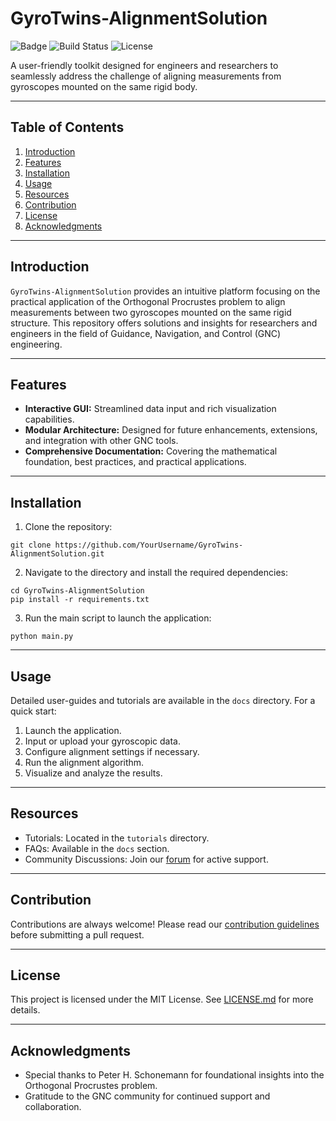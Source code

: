 # GyroTwins-AlignmentSolution

![Badge](https://img.shields.io/badge/GyroTwins-AlignmentSolution-blue)
![Build Status](https://img.shields.io/badge/build-passing-brightgreen)
![License](https://img.shields.io/badge/license-MIT-orange)

A user-friendly toolkit designed for engineers and researchers to seamlessly address the challenge of aligning measurements from gyroscopes mounted on the same rigid body.

---

## Table of Contents

1. [Introduction](#introduction)
2. [Features](#features)
3. [Installation](#installation)
4. [Usage](#usage)
5. [Resources](#resources)
6. [Contribution](#contribution)
7. [License](#license)
8. [Acknowledgments](#acknowledgments)

---

## Introduction

`GyroTwins-AlignmentSolution` provides an intuitive platform focusing on the practical application of the Orthogonal Procrustes problem to align measurements between two gyroscopes mounted on the same rigid structure. This repository offers solutions and insights for researchers and engineers in the field of Guidance, Navigation, and Control (GNC) engineering.

---

## Features

- **Interactive GUI:** Streamlined data input and rich visualization capabilities.
- **Modular Architecture:** Designed for future enhancements, extensions, and integration with other GNC tools.
- **Comprehensive Documentation:** Covering the mathematical foundation, best practices, and practical applications.

---

## Installation

1. Clone the repository:
```git
git clone https://github.com/YourUsername/GyroTwins-AlignmentSolution.git
```

2. Navigate to the directory and install the required dependencies:
```
cd GyroTwins-AlignmentSolution
pip install -r requirements.txt
```

3. Run the main script to launch the application:
```
python main.py
```

---

## Usage

Detailed user-guides and tutorials are available in the `docs` directory. For a quick start:

1. Launch the application.
2. Input or upload your gyroscopic data.
3. Configure alignment settings if necessary.
4. Run the alignment algorithm.
5. Visualize and analyze the results.

---

## Resources

- Tutorials: Located in the `tutorials` directory.
- FAQs: Available in the `docs` section.
- Community Discussions: Join our [forum](#) for active support.

---

## Contribution

Contributions are always welcome! Please read our [contribution guidelines](CONTRIBUTING.md) before submitting a pull request.

---

## License

This project is licensed under the MIT License. See [LICENSE.md](LICENSE.md) for more details.

---

## Acknowledgments

- Special thanks to Peter H. Schonemann for foundational insights into the Orthogonal Procrustes problem.
- Gratitude to the GNC community for continued support and collaboration.
